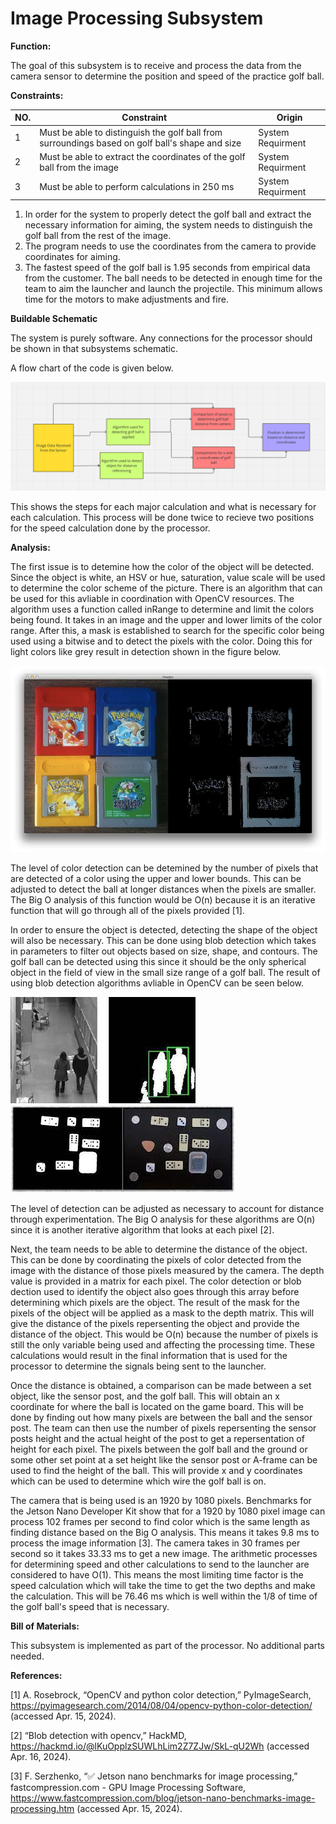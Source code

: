 # Image Processing Subsystem

**Function:**

The goal of this subsystem is to receive and process the data from the camera sensor to determine the position and speed of the practice golf ball.  

**Constraints:**

| NO. | Constraint                                                          | Origin           |
|-----|---------------------------------------------------------------------|------------------|
| 1| Must be able to distinguish the golf ball from surroundings based on golf ball's shape and size| System Requirment|
| 2| Must be able to extract the coordinates of the golf ball from the image| System Requirment|
| 3| Must be able to perform calculations in 250 ms| System Requirment|

1. In order for the system to properly detect the golf ball and extract the necessary information for aiming, the system needs to distinguish the golf ball
from the rest of the image.
2. The program needs to use the coordinates from the camera to provide coordinates for aiming.
3. The fastest speed of the golf ball is 1.95 seconds from empirical data from the customer. The ball needs to be detected in enough time for the team to aim
   the launcher and launch the projectile. This minimum allows time for the motors to make adjustments and fire.

**Buildable Schematic**

The system is purely software. Any connections for the processor should be shown in that subsystems schematic.

A flow chart of the code is given below.

![Function](../Images/Image_Processing/Flow_Chart.PNG)

This shows the steps for each major calculation and what is necessary for each calculation. This process will be done twice to recieve two positions for the
speed calculation done by the processor.

**Analysis:**

The first issue is to detemine how the color of the object will be detected. Since the object is white, an HSV or hue, saturation, value scale will be used
to determine the color scheme of the picture. There is an algorithm that can be used for this avliable in coordination with OpenCV resources. The algorithm 
uses a function called inRange to determine and limit the colors being found. It takes in an image and the upper and lower limits of the color range. 
After this, a mask is established to search for the specific color being used using a bitwise and to detect the pixels with the color. Doing this for light
colors like grey result in detection shown in the figure below.

![Function](../Images/Image_Processing/Detecting_Grey.png)

The level of color detection can be detemined by the number of pixels that are detected of a color using the upper and lower bounds. This can be adjusted to
detect the ball at longer distances when the pixels are smaller. The Big O analysis of this function would be O(n) because it is an iterative function that
will go through all of the pixels provided [1].

In order to ensure the object is detected, detecting the shape of the object will also be necessary. This can be done using blob detection which takes in
parameters to filter out objects based on size, shape, and contours. The golf ball can be detected using this since it should be the only spherical object in
the field of view in the small size range of a golf ball. The result of using blob detection algorithms avliable in OpenCV can be seen below.

![Function](../Images/Image_Processing/Blob_1.png)
![Function](../Images/Image_Processing/Blob_2.png)

The level of detection can be adjusted as necessary to account for distance through experimentation. The Big O analysis for these algorithms are O(n) since
it is another iterative algorithm that looks at each pixel [2].

Next, the team needs to be able to determine the distance of the object. This can be done by coordinating the pixels of color detected from the image with 
the distance of those pixels measured by the camera. The depth value is provided in a matrix for each pixel. The color detection or blob dection used to
identify the object also goes through this array before determining which pixels are the object. The result of the mask for the pixels of the object will be
applied as a mask to the depth matrix. This will give the distance of the pixels repersenting the object and provide the distance of the object. This would
be O(n) because the number of pixels is still the only variable being used and affecting the processing time. These calculations would result in the final
information that is used for the processor to determine the signals being sent to the launcher.

Once the distance is obtained, a comparison can be made between a set object, like the sensor post, and the golf ball. This will obtain an x coordinate for
where the ball is located on the game board. This will be done by finding out how many pixels are between the ball and the sensor post. The team can then
use the number of pixels repersenting the sensor posts height and the actual height of the post to get a repersentation of height for each pixel. The pixels
between the golf ball and the ground or some other set point at a set height like the sensor post or A-frame can be used to find the height of the ball.
This will provide x and y coordinates which can be used to determine which wire the golf ball is on.

The camera that is being used is an 1920 by 1080 pixels. Benchmarks for the Jetson Nano Developer Kit show that for a 1920 by 1080 pixel image can process 
102 frames per second to find color which is the same length as finding distance based on the Big O analysis. This means it takes 9.8 ms to process the
image information [3]. The camera takes in 30 frames per second so it takes 33.33 ms to get a new image. The arithmetic processes for determining speed and
other calculations to send to the launcher are considered to have O(1). This means the most limiting time factor is the speed calculation which will take
the time to get the two depths and make the calculation. This will be 76.46 ms which is well within the 1/8 of time of the golf ball's speed that is
necessary.

**Bill of Materials:**

This subsystem is implemented as part of the processor. No additional parts needed.

**References:**

[1] A. Rosebrock, “OpenCV and python color detection,” PyImageSearch, https://pyimagesearch.com/2014/08/04/opencv-python-color-detection/ 
(accessed Apr. 15, 2024). 

[2] “Blob detection with opencv,” HackMD, https://hackmd.io/@lKuOpplzSUWLhLim2Z7ZJw/SkL-qU2Wh (accessed Apr. 16, 2024). 

[3] F. Serzhenko, “✅ Jetson nano benchmarks for image processing,” fastcompression.com - GPU Image Processing Software,
https://www.fastcompression.com/blog/jetson-nano-benchmarks-image-processing.htm (accessed Apr. 15, 2024). 
